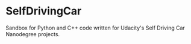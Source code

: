 # SelfDrivingCar
Sandbox for Python and C++ code written for Udacity's Self Driving Car Nanodegree projects.

